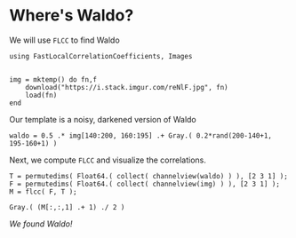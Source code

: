 
# Where's Waldo?

We will use `FLCC` to find Waldo

```@example 1
using FastLocalCorrelationCoefficients, Images


img = mktemp() do fn,f
    download("https://i.stack.imgur.com/reNlF.jpg", fn)
    load(fn)
end
```

Our template is a noisy, darkened version of Waldo

```@example 1
waldo = 0.5 .* img[140:200, 160:195] .+ Gray.( 0.2*rand(200-140+1, 195-160+1) )
```

Next, we compute `FLCC` and visualize the correlations.

```@example 1
T = permutedims( Float64.( collect( channelview(waldo) ) ), [2 3 1] );
F = permutedims( Float64.( collect( channelview(img) ) ), [2 3 1] );
M = flcc( F, T );

Gray.( (M[:,:,1] .+ 1) ./ 2 )
```

*We found Waldo!*
